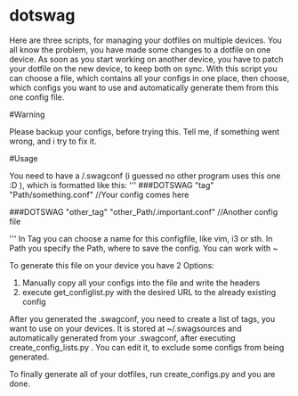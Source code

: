 # dotswag

Here are three scripts, for managing your dotfiles on multiple devices.
You all know the problem, you have made some changes to a dotfile on one device. As soon as you start working on another device, you have to patch your dotfile on the new device, to keep both on sync.
With this script you can choose a file, which contains all your configs in one place, then choose, which configs you want to 
use and automatically generate them from this one config file.

#Warning

Please backup your configs, before trying this.
Tell me, if something went wrong, and i try to fix it.

#Usage

You need to have a /.swagconf (i guessed no other program uses this one :D ), which is formatted like this:
'''
###DOTSWAG "tag" "Path/something.conf"
//Your config comes here

###DOTSWAG "other_tag" "other_Path/.important.conf"
//Another config file

'''
In Tag you can choose a name for this configfile, like vim, i3 or sth.
In Path you specify the Path, where to save the config.
You can work with ~

To generate this file on your device you have 2 Options:
1. Manually copy all your configs into the file and write the headers
2. execute get_configlist.py with the desired URL to the already existing config

After you generated the .swagconf, you need to create a list of tags, you want to use on your devices.
It is stored at ~/.swagsources and automatically generated from your .swagconf, after executing create_config_lists.py .
You can edit it, to exclude some configs from being generated.

To finally generate all of your dotfiles, run create_configs.py and you are done.
